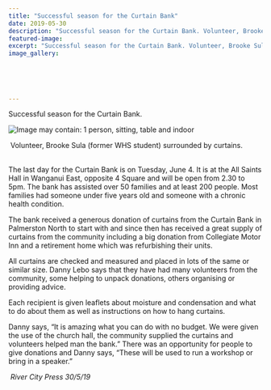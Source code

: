 ```yaml
---
title: "Successful season for the Curtain Bank"
date: 2019-05-30
description: "Successful season for the Curtain Bank. Volunteer, Brooke Sula (former WHS student) surrounded by curtains..."
featured-image: 
excerpt: "Successful season for the Curtain Bank. Volunteer, Brooke Sula (former WHS student) surrounded by curtains."
image_gallery:
	
	
	
	
	
---
```


<p>Successful season for the Curtain Bank.</p>
<p><img src="https://scontent-syd2-1.xx.fbcdn.net/v/t1.0-9/61447969_2293919867313665_3448142982388121600_n.jpg?_nc_cat=108&amp;_nc_eui2=AeH3zpTbnvkcHtWXzClSNmJQhD-17G6x4sD06vM-K1pGxlso9mtKz-2Asx_GtYAqisYWLP3TS4DuyDOf0wtbiyjqruS16rO_MXk0cAMRILIuUg&amp;_nc_ht=scontent-syd2-1.xx&amp;oh=aa70738942df23c0133393b267faf09f&amp;oe=5D9E802C" alt="Image may contain: 1 person, sitting, table and indoor" /></p>
<p>&nbsp;Volunteer, Brooke Sula (former WHS student) surrounded by curtains.</p>
<p><br />The last day for the Curtain Bank is on Tuesday, June 4. It is at the All Saints Hall in Wanganui East, opposite 4 Square and will be open from 2.30 to 5pm. The bank has assisted over 50 families and at least 200 people. Most families had someone under five years old and someone with a chronic health condition.<span class="text_exposed_show"><br /></span></p>
<p><span class="text_exposed_show">The bank received a generous donation of curtains from the Curtain Bank in Palmerston North to start with and since then has received a great supply of curtains from the community including a big donation from Collegiate Motor Inn and a retirement home which was refurbishing their units.<br /></span></p>
<p><span class="text_exposed_show">All curtains are checked and measured and placed in lots of the same or similar size. Danny Lebo says that they have had many volunteers from the community, some helping to unpack donations, others organising or providing advice.<br /></span></p>
<p><span class="text_exposed_show">Each recipient is given leaflets about moisture and condensation and what to do about them as well as instructions on how to hang curtains.<br /></span></p>
<p><span class="text_exposed_show">Danny says, &ldquo;It is amazing what you can do with no budget. We were given the use of the church hall, the community supplied the curtains and volunteers helped man the bank.&rdquo; There was an opportunity for people to give donations and Danny says, &ldquo;These will be used to run a workshop or bring in a speaker.&rdquo;</span></p>
<div class="text_exposed_show">
<p><em>&nbsp;River City Press 30/5/19</em></p>
</div>

